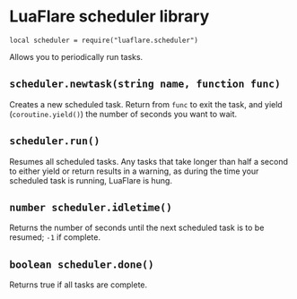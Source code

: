 # LuaFlare scheduler library

`local scheduler = require("luaflare.scheduler")`

Allows you to periodically run tasks.

## `scheduler.newtask(string name, function func)`

Creates a new scheduled task.  Return from `func` to exit the task, and yield (`coroutine.yield()`) the number of seconds you want to wait.

## `scheduler.run()`

Resumes all scheduled tasks.  Any tasks that take longer than half a second to either yield or return results in a warning, as during the time your scheduled task is running, LuaFlare is hung.

## `number scheduler.idletime()`

Returns the number of seconds until the next scheduled task is to be resumed; `-1` if complete.

## `boolean scheduler.done()`

Returns true if all tasks are complete.
